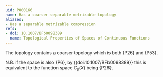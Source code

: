 ```yaml
---
uid: P000166
name: Has a coarser separable metrizable topology
aliases:
- Has a separable metrizable compression
refs:
- doi: 10.1007/BFb0098389
  name: Topological Properties of Spaces of Continuous Functions
---
```


The topology contains a coarser topology which is both {P26} and {P53}.

N.B. if the space is also {P6}, by {{doi:10.1007/BFb0098389}} this is equivalent to
the function space $C_p(X)$ being {P26}.
